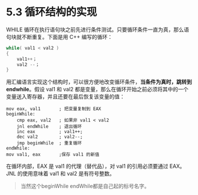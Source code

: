 # 5.3 循环结构的实现

WHILE 循环在执行语句块之前先进行条件测试。只要循环条件一直为真，那么语句块就不断重复。下面是用 C++ 编写的循环：

```cpp
while( val1 < val2 )
{
	val1++；
	val2 --；
}
```

用汇编语言实现这个结构时，可以很方便地改变循环条件，**当条件为真时，跳转到 endwhile**。假设 val1 和 val2 都是变量，那么在循环开始之前必须将其中的一个变量送入寄存器，并且还要在最后恢复该变量的值：

```assembly
mov eax, val1		; 把变量复制到 EAX
beginWhile:
	cmp eax, val2	; 如果非 val1 < val2
	jnl endWhile	; 退出循环
	inc eax			; val1++;
	dec val2		; val2--;
	jmp beginWhile	; 重复循环
endWhile:
mov val1, eax		;保存 val1 的新值
```

在循环内部，EAX 是 val1 的代理（替代品），对 val1 的引用必须要通过 EAX。JNL 的使用意味着 val1 和 val2 是有符号整数。

> 当然这个beginWhile endWhile都是自己起的标号名字。

